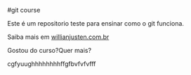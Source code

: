 #git course

Este é um repositorio teste para ensinar como o git funciona.

Saiba mais em [willianjusten.com.br](http://willianjusten.com.br)
 

Gostou do curso?Quer mais?

cgfyuughhhhhhhhffgfbvfvfvfff
